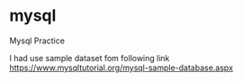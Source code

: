 # mysql
Mysql Practice

I had use sample dataset fom following link
https://www.mysqltutorial.org/mysql-sample-database.aspx
